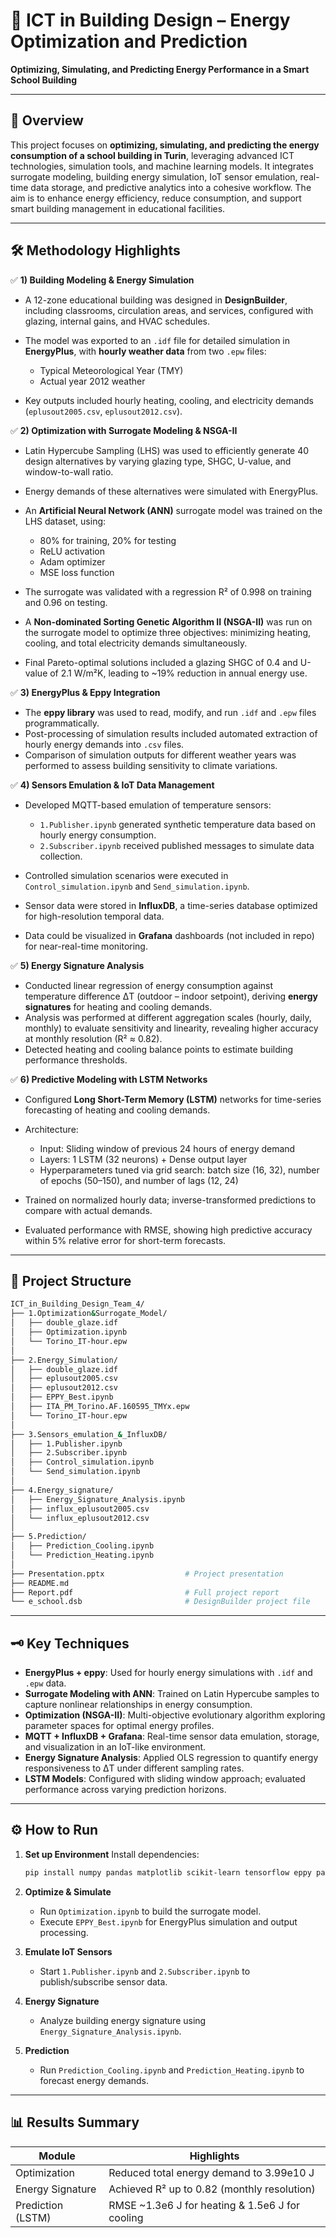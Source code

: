 # 🏫 ICT in Building Design – Energy Optimization and Prediction

**Optimizing, Simulating, and Predicting Energy Performance in a Smart School Building**

---

## 📘 Overview

This project focuses on **optimizing, simulating, and predicting the energy consumption of a school building in Turin**, leveraging advanced ICT technologies, simulation tools, and machine learning models. It integrates surrogate modeling, building energy simulation, IoT sensor emulation, real-time data storage, and predictive analytics into a cohesive workflow. The aim is to enhance energy efficiency, reduce consumption, and support smart building management in educational facilities.

---

## 🛠 Methodology Highlights 

✅ **1) Building Modeling & Energy Simulation**

* A 12-zone educational building was designed in **DesignBuilder**, including classrooms, circulation areas, and services, configured with glazing, internal gains, and HVAC schedules.
* The model was exported to an `.idf` file for detailed simulation in **EnergyPlus**, with **hourly weather data** from two `.epw` files:

  * Typical Meteorological Year (TMY)
  * Actual year 2012 weather
* Key outputs included hourly heating, cooling, and electricity demands (`eplusout2005.csv`, `eplusout2012.csv`).

✅ **2) Optimization with Surrogate Modeling & NSGA-II**

* Latin Hypercube Sampling (LHS) was used to efficiently generate 40 design alternatives by varying glazing type, SHGC, U-value, and window-to-wall ratio.
* Energy demands of these alternatives were simulated with EnergyPlus.
* An **Artificial Neural Network (ANN)** surrogate model was trained on the LHS dataset, using:

  * 80% for training, 20% for testing
  * ReLU activation
  * Adam optimizer
  * MSE loss function
* The surrogate was validated with a regression R² of 0.998 on training and 0.96 on testing.
* A **Non-dominated Sorting Genetic Algorithm II (NSGA-II)** was run on the surrogate model to optimize three objectives: minimizing heating, cooling, and total electricity demands simultaneously.
* Final Pareto-optimal solutions included a glazing SHGC of 0.4 and U-value of 2.1 W/m²K, leading to \~19% reduction in annual energy use.

✅ **3) EnergyPlus & Eppy Integration**

* The **eppy library** was used to read, modify, and run `.idf` and `.epw` files programmatically.
* Post-processing of simulation results included automated extraction of hourly energy demands into `.csv` files.
* Comparison of simulation outputs for different weather years was performed to assess building sensitivity to climate variations.

✅ **4) Sensors Emulation & IoT Data Management**

* Developed MQTT-based emulation of temperature sensors:

  * `1.Publisher.ipynb` generated synthetic temperature data based on hourly energy consumption.
  * `2.Subscriber.ipynb` received published messages to simulate data collection.
* Controlled simulation scenarios were executed in `Control_simulation.ipynb` and `Send_simulation.ipynb`.
* Sensor data were stored in **InfluxDB**, a time-series database optimized for high-resolution temporal data.
* Data could be visualized in **Grafana** dashboards (not included in repo) for near-real-time monitoring.

✅ **5) Energy Signature Analysis**

* Conducted linear regression of energy consumption against temperature difference ΔT (outdoor – indoor setpoint), deriving **energy signatures** for heating and cooling demands.
* Analysis was performed at different aggregation scales (hourly, daily, monthly) to evaluate sensitivity and linearity, revealing higher accuracy at monthly resolution (R² ≈ 0.82).
* Detected heating and cooling balance points to estimate building performance thresholds.

✅ **6) Predictive Modeling with LSTM Networks**

* Configured **Long Short-Term Memory (LSTM)** networks for time-series forecasting of heating and cooling demands.
* Architecture:

  * Input: Sliding window of previous 24 hours of energy demand
  * Layers: 1 LSTM (32 neurons) + Dense output layer
  * Hyperparameters tuned via grid search: batch size (16, 32), number of epochs (50–150), and number of lags (12, 24)
* Trained on normalized hourly data; inverse-transformed predictions to compare with actual demands.
* Evaluated performance with RMSE, showing high predictive accuracy within 5% relative error for short-term forecasts.

---

## 📁 Project Structure

```bash
ICT_in_Building_Design_Team_4/
├── 1.Optimization&Surrogate_Model/
│   ├── double_glaze.idf
│   ├── Optimization.ipynb
│   └── Torino_IT-hour.epw
│
├── 2.Energy_Simulation/
│   ├── double_glaze.idf
│   ├── eplusout2005.csv
│   ├── eplusout2012.csv
│   ├── EPPY_Best.ipynb
│   ├── ITA_PM_Torino.AF.160595_TMYx.epw
│   └── Torino_IT-hour.epw
│
├── 3.Sensors_emulation_&_InfluxDB/
│   ├── 1.Publisher.ipynb
│   ├── 2.Subscriber.ipynb
│   ├── Control_simulation.ipynb
│   └── Send_simulation.ipynb
│
├── 4.Energy_signature/
│   ├── Energy_Signature_Analysis.ipynb
│   ├── influx_eplusout2005.csv
│   └── influx_eplusout2012.csv
│
├── 5.Prediction/
│   ├── Prediction_Cooling.ipynb
│   └── Prediction_Heating.ipynb
│
├── Presentation.pptx                  # Project presentation
├── README.md      
├── Report.pdf                         # Full project report
└── e_school.dsb                       # DesignBuilder project file                        
```

---

## 🗝 Key Techniques

- **EnergyPlus + eppy**: Used for hourly energy simulations with `.idf` and `.epw` data.
- **Surrogate Modeling with ANN**: Trained on Latin Hypercube samples to capture nonlinear relationships in energy consumption.
- **Optimization (NSGA-II)**: Multi-objective evolutionary algorithm exploring parameter spaces for optimal energy profiles.
- **MQTT + InfluxDB + Grafana**: Real-time sensor data emulation, storage, and visualization in an IoT-like environment.
- **Energy Signature Analysis**: Applied OLS regression to quantify energy responsiveness to ΔT under different sampling rates.
- **LSTM Models**: Configured with sliding window approach; evaluated performance across varying prediction horizons.

---

## ⚙️ How to Run

1. **Set up Environment**
   Install dependencies:

   ```bash
   pip install numpy pandas matplotlib scikit-learn tensorflow eppy paho-mqtt influxdb-client
   ```

2. **Optimize & Simulate**

   * Run `Optimization.ipynb` to build the surrogate model.
   * Execute `EPPY_Best.ipynb` for EnergyPlus simulation and output processing.

3. **Emulate IoT Sensors**

   * Start `1.Publisher.ipynb` and `2.Subscriber.ipynb` to publish/subscribe sensor data.

4. **Energy Signature**

   * Analyze building energy signature using `Energy_Signature_Analysis.ipynb`.

5. **Prediction**

   * Run `Prediction_Cooling.ipynb` and `Prediction_Heating.ipynb` to forecast energy demands.

---

## 📊 Results Summary

| Module            | Highlights                                       |
| ----------------- | ------------------------------------------------ |
| Optimization      | Reduced total energy demand to 3.99e10 J         |
| Energy Signature  | Achieved R² up to 0.82 (monthly resolution)      |
| Prediction (LSTM) | RMSE \~1.3e6 J for heating & 1.5e6 J for cooling |